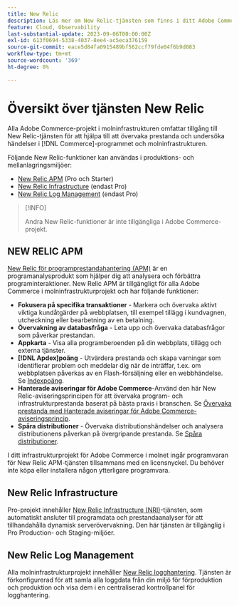 ```yaml
---
title: New Relic
description: Läs mer om New Relic-tjänsten som finns i ditt Adobe Commerce i molninfrastrukturprojekt.
feature: Cloud, Observability
last-substantial-update: 2023-09-06T00:00:00Z
exl-id: 613f0694-5338-4037-8ee4-ac5eca376159
source-git-commit: eace5d84fa0915489bf562ccf79fde04f6b9d083
workflow-type: tm+mt
source-wordcount: '369'
ht-degree: 0%

---
```


# Översikt över tjänsten New Relic

Alla Adobe Commerce-projekt i molninfrastrukturen omfattar tillgång till New Relic-tjänsten för att hjälpa till att övervaka prestanda och undersöka händelser i [!DNL Commerce]-programmet och molninfrastrukturen.

Följande New Relic-funktioner kan användas i produktions- och mellanlagringsmiljöer:

- [New Relic APM](#new-relic-apm) (Pro och Starter)
- [New Relic Infrastructure](#new-relic-infrastructure) (endast Pro)
- [New Relic Log Management](#new-relic-logs) (endast Pro)

>[!INFO]
>
>Andra New Relic-funktioner är inte tillgängliga i Adobe Commerce-projekt.

## NEW RELIC APM

[New Relic för programprestandahantering (APM)](https://docs.newrelic.com/introduction-apm/) är en programanalysprodukt som hjälper dig att analysera och förbättra programinteraktioner. New Relic APM är tillgängligt för alla Adobe Commerce i molninfrastrukturprojekt och har följande funktioner:

- **Fokusera på specifika transaktioner** - Markera och övervaka aktivt viktiga kundåtgärder på webbplatsen, till exempel tillägg i kundvagnen, utcheckning eller bearbetning av en betalning.
- **Övervakning av databasfråga** - Leta upp och övervaka databasfrågor som påverkar prestandan.
- **Appkarta** - Visa alla programberoenden på din webbplats, tillägg och externa tjänster.
- **[!DNL Apdex]poäng** - Utvärdera prestanda och skapa varningar som identifierar problem och meddelar dig när de inträffar, t.ex. om webbplatsen påverkas av en Flash-försäljning eller en webbhändelse. Se [Indexpoäng](https://docs.newrelic.com/docs/apm/new-relic-apm/apdex/apdex-measure-user-satisfaction/).
- **Hanterade aviseringar för Adobe Commerce**-Använd den här New Relic-aviseringsprincipen för att övervaka program- och infrastrukturprestanda baserat på bästa praxis i branschen. Se [Övervaka prestanda med Hanterade aviseringar för Adobe Commerce-aviseringsprincip](investigate-performance.md/#monitor-performance-with-managed-alerts).
- **Spåra distributioner** - Övervaka distributionshändelser och analysera distributionens påverkan på övergripande prestanda. Se [Spåra distributioner](track-deployments.md).

I ditt infrastrukturprojekt för Adobe Commerce i molnet ingår programvaran för New Relic APM-tjänsten tillsammans med en licensnyckel. Du behöver inte köpa eller installera någon ytterligare programvara.

## New Relic Infrastructure

Pro-projekt innehåller [New Relic Infrastructure (NRI)](https://docs.newrelic.com/docs/infrastructure/infrastructure-monitoring/get-started/get-started-infrastructure-monitoring/)-tjänsten, som automatiskt ansluter till programdata och prestandaanalyser för att tillhandahålla dynamisk serverövervakning. Den här tjänsten är tillgänglig i Pro Production- och Staging-miljöer.

## New Relic Log Management

Alla molninfrastrukturprojekt innehåller [New Relic logghantering](log-management.md). Tjänsten är förkonfigurerad för att samla alla loggdata från din miljö för förproduktion och produktion och visa dem i en centraliserad kontrollpanel för logghantering.

